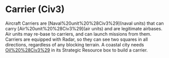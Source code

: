 # Carrier (Civ3)

Aircraft Carriers are [Naval%20unit%20%28Civ3%29](naval units) that can carry [Air%20unit%20%28Civ3%29](air units) and are legitimate airbases. Air units may re-base to carriers, and can launch missions from them. Carriers are equipped with Radar, so they can see two squares in all directions, regardless of any blocking terrain.
A coastal city needs [Oil%20%28Civ3%29](oil) in its Strategic Resource box to build a carrier.